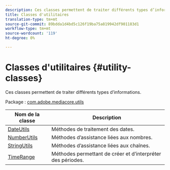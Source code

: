 ```yaml
---
description: Ces classes permettent de traiter différents types d’informations.
title: Classes d'utilitaires
translation-type: tm+mt
source-git-commit: 89bdda1d4bd5c126f19ba75a819942df901183d1
workflow-type: tm+mt
source-wordcount: '119'
ht-degree: 0%

---
```



# Classes d&#39;utilitaires {#utility-classes}

Ces classes permettent de traiter différents types d’informations.

Package : [com.adobe.mediacore.utils](https://help.adobe.com/en_US/primetime/api/psdk/javadoc_1.4/com/adobe/mediacore/utils/package-summary.html)

| Nom de la classe | Description |
|---|---|
| [DateUtils](https://help.adobe.com/en_US/primetime/api/psdk/javadoc_1.4/com/adobe/mediacore/utils/DateUtils.html) | Méthodes de traitement des dates. |
| [NumberUtils](https://help.adobe.com/en_US/primetime/api/psdk/javadoc_1.4/com/adobe/mediacore/utils/NumberUtils.html) | Méthodes d’assistance liées aux nombres. |
| [StringUtils](https://help.adobe.com/en_US/primetime/api/psdk/javadoc_1.4/com/adobe/mediacore/utils/StringUtils.html) | Méthodes d’assistance liées aux chaînes. |
| [TimeRange](https://help.adobe.com/en_US/primetime/api/psdk/javadoc_1.4/com/adobe/mediacore/utils/TimeRange.html) | Méthodes permettant de créer et d’interpréter des périodes. |